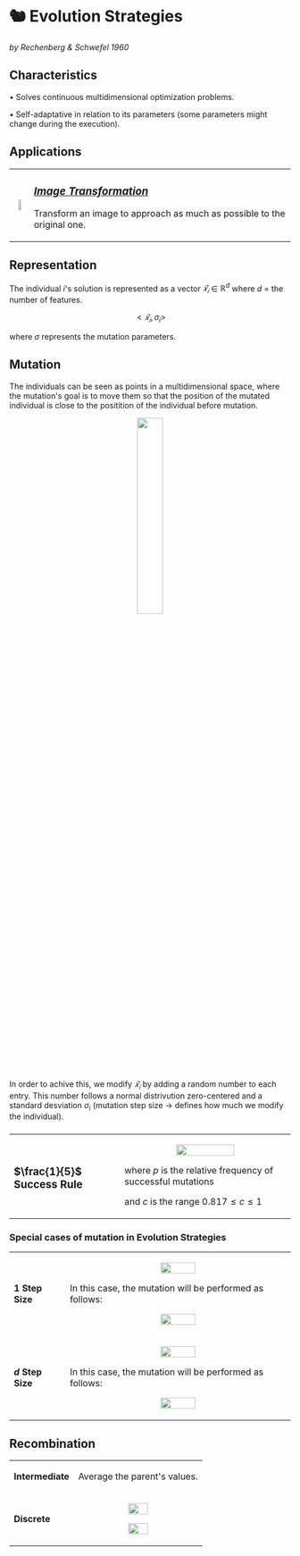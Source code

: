 # 🐿️ Evolution Strategies

_by Rechenberg & Schwefel 1960_


## **Characteristics**
• Solves continuous multidimensional optimization problems.

• Self-adaptative in relation to its parameters (some parameters might change during the execution).

##  **Applications**

<table><tr><td>

<p align="center">
        <img width="50%" src="https://raw.githubusercontent.com/saracarolina12/IA_School/master/Semestres/Optimizaci%C3%B3n%20y%20Metaheur%C3%ADsticas%20II/Cheat%20Sheets/imgs/ES.jpg"> </img>
</p>

</td><td>

### <u> _[Image Transformation](https://github.com/saracarolina12/IA_School/blob/master/Semestres/Optimizaci%C3%B3n%20y%20Metaheur%C3%ADsticas%20II/Evolutionary%20Computation/Evolutive%20Strategies/ImageTransformation.ipynb)_ </u>
Transform an image to approach as much as possible to the original one.

</td><tr>

</table>


##  **Representation**
The individual $i$'s solution is represented as a vector  $𝑥_𝑖⃗$ ∈ $ℝ^d$ where $d$ = the number of features.
<p align="center">

$$<𝑥_𝑖⃗,\sigma_i>$$

where $\sigma$ represents the mutation parameters.

</p>


## **Mutation**
The individuals can be seen as points in a multidimensional space, where the mutation's goal is to move them so that the position of the mutated individual is close to the positition of the individual before mutation.

<p align="center">
        <img width="30%" src="https://raw.githubusercontent.com/saracarolina12/IA_School/master/Semestres/Optimizaci%C3%B3n%20y%20Metaheur%C3%ADsticas%20II/Cheat%20Sheets/imgs/ES_mutation.png"> </img>
</p>

In order to achive this, we modify $𝑥_𝑖⃗$ by adding a random number to each entry. This number follows a normal distrivution zero-centered and a standard desviation $\sigma_i$ (mutation step size -> defines how much we modify the individual).

###

<table><tr><td>

<p align="center">

### **$\frac{1}{5}$ Success Rule**

</p>

</td><td>

<p align="center">
        <img width="60%" src="https://raw.githubusercontent.com/saracarolina12/IA_School/master/Semestres/Optimizaci%C3%B3n%20y%20Metaheur%C3%ADsticas%20II/Cheat%20Sheets/imgs/ES_successRule.png"> </img>
        
where $p$ is the relative frequency of successful mutations

and $c$ is the range $0.817≤c≤1$

</p>

</td><tr>

</table>

### **Special cases of mutation in Evolution Strategies**
<table><tr><td>

<p align="center">

**$1$ Step Size**

</p>

</td><td>

<p align="center">
        <img width="40%" src="https://raw.githubusercontent.com/saracarolina12/IA_School/master/Semestres/Optimizaci%C3%B3n%20y%20Metaheur%C3%ADsticas%20II/Cheat%20Sheets/imgs/ES_oneStepSize.png"> </img>

In this case, the mutation will be performed as follows:
</p>
<p align="center">
        <img width="40%" src="https://raw.githubusercontent.com/saracarolina12/IA_School/master/Semestres/Optimizaci%C3%B3n%20y%20Metaheur%C3%ADsticas%20II/Cheat%20Sheets/imgs/ES_mutation_onestep.png"> </img>
</p>

</td><tr>

<tr><td>

<p align="center">

**$d$ Step Size**

</p>

</td><td>

<p align="center">
        <img width="40%" src="https://raw.githubusercontent.com/saracarolina12/IA_School/master/Semestres/Optimizaci%C3%B3n%20y%20Metaheur%C3%ADsticas%20II/Cheat%20Sheets/imgs/ES_dsteps.png"> </img>

In this case, the mutation will be performed as follows:
</p>
<p align="center">
        <img width="40%" src="https://raw.githubusercontent.com/saracarolina12/IA_School/master/Semestres/Optimizaci%C3%B3n%20y%20Metaheur%C3%ADsticas%20II/Cheat%20Sheets/imgs/ES_mutation_dsteps.png"> </img>
</p>

</td><tr>

</table>


## **Recombination**

<table><tr><td>

<p align="center">

**Intermediate**

</p>

</td><td>

<p align="center">
       Average the parent's values.
</p>

</td><tr>

<tr><td>

<p align="center">

**Discrete**

</p>

</td><td>

<p align="center">

<p align="center">
        <img width="40%" src="https://raw.githubusercontent.com/saracarolina12/IA_School/master/Semestres/Optimizaci%C3%B3n%20y%20Metaheur%C3%ADsticas%20II/Cheat%20Sheets/imgs/ES_recombination_intermediate.png"> </img>
</p>

</p>
<p align="center">
        <img width="40%" src="https://raw.githubusercontent.com/saracarolina12/IA_School/master/Semestres/Optimizaci%C3%B3n%20y%20Metaheur%C3%ADsticas%20II/Cheat%20Sheets/imgs/ES_recombination_discrete.png"> </img>
</p>

</td><tr>

</table>